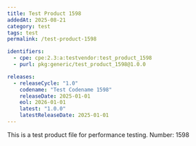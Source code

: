 ```yaml
---
title: Test Product 1598
addedAt: 2025-08-21
category: test
tags: test
permalink: /test-product-1598

identifiers:
  - cpe: cpe:2.3:a:testvendor:test_product_1598
  - purl: pkg:generic/test_product_1598@1.0.0

releases:
  - releaseCycle: "1.0"
    codename: "Test Codename 1598"
    releaseDate: 2025-01-01
    eol: 2026-01-01
    latest: "1.0.0"
    latestReleaseDate: 2025-01-01
---
```


This is a test product file for performance testing. Number: 1598
